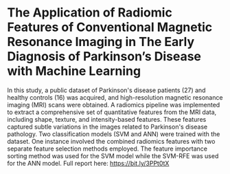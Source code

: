 # The Application of Radiomic Features of Conventional Magnetic Resonance Imaging in The Early Diagnosis of Parkinson’s Disease with Machine Learning
In this study, a public dataset of Parkinson's disease patients (27) and healthy controls (16) was acquired, and high-resolution magnetic resonance imaging (MRI) scans were obtained. A radiomics pipeline was implemented to extract a comprehensive set of quantitative features from the MRI data, including shape, texture, and intensity-based features. These features captured subtle variations in the images related to Parkinson's disease pathology. Two classification models (SVM and ANN) were trained with the dataset. One instance involved the combined radiomics features with two separate feature selection methods employed. The feature importance sorting method was used for the SVM model while the SVM-RFE was used for the ANN model.
Full report here: https://bit.ly/3PPt0tX
